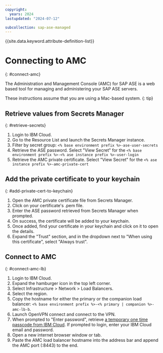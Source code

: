 ```yaml
---
copyright:
  years: 2024
lastupdated: "2024-07-12"

subcollection: sap-ase-managed
---
```


{{site.data.keyword.attribute-definition-list}}

# Connecting to AMC
{: #connect-amc}

The Administration and Management Console (AMC) for SAP ASE is a web based tool for managing and administering your SAP ASE servers.

These instructions assume that you are using a Mac-based system.
{: tip}

## Retrieve values from Secrets Manager
{: #retrieve-secrets}

1. Login to IBM Cloud.
2. Go to the Resource List and launch the Secrets Manager instance.
3. Filter by secret group: `<% base environment prefix %>-ase-user-secrets`
4. Retrieve the ASE password. Select "View Secret" for the `<% base environment prefix %>-<% ase instance prefix %>-user-login`
5. Retrieve the AMC private certificate. Select "View Secret" for the `<% ase instance prefix %>-amc-private-cert`

## Add the private certificate to your keychain
{: #add-private-cert-to-keychain}

1. Open the AMC private certificate file from Secrets Manager.
2. Click on your certificate's .pem file.
3. Enter the ASE password retrieved from Secrets Manager when prompted.
4. On success, the certificate will be added to your keychain.
5. Once added, find your certificate in your keychain and click on it to open the details.
6. Expand the "Trust" section, and in the dropdown next to "When using this certificate", select "Always trust".

## Connect to AMC
{: #connect-amc-lb}

1. Login to IBM Cloud.
2. Expand the hamburger icon in the top left corner.
3. Select Infrastructure > Network > Load Balancers.
4. Select the region.
5. Copy the hostname for either the primary or the companion load balancer: `<% base environment prefix %>-<% primary | companion %>-amc-lb-b`.
6. Launch OpenVPN connect and connect to the VPN.
7. When prompted to "Enter password", retrieve [a temporary one time passcode from IBM Cloud](https://iam.cloud.ibm.com/identity/passcode). If prompted to login, enter your IBM Cloud email and password.
8. Open a new internet browser window or tab.
9. Paste the AMC load balancer hostname into the address bar and append the AMC port (:8443) to the end.
